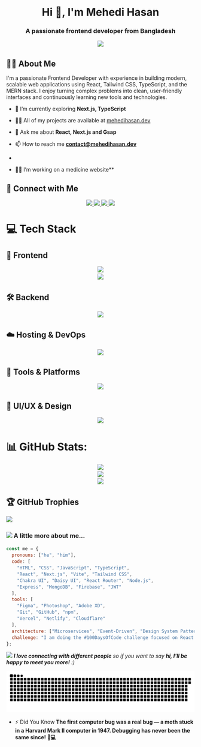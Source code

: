 <h1 align="center">Hi 👋, I'm Mehedi Hasan</h1>
<h3 align="center">A passionate frontend developer from Bangladesh</h3>
<div align="center">
<img src="https://i.imgur.com/9pEjMRl.png">
</div>

## 🙋‍♂️ About Me

I'm a passionate Frontend Developer with experience in building modern, scalable web applications using React, Tailwind CSS, TypeScript, and the MERN stack. I enjoy turning complex problems into clean, user-friendly interfaces and continuously learning new tools and technologies.


- 🌱 I’m currently exploring  **Next.js, TypeScript**

- 👨‍💻 All of my projects are available at [mehedihasan.dev](mehedihasan.dev)

- 💬 Ask me about **React, Next.js and Gsap**

- 📫 How to reach me **contact@mehedihasan.dev**
- 
- 👷‍♂️ I’m working on a medicine website**


  
## 🔗 Connect with Me
<p align="center">
  <!-- LinkedIn -->
  <a href="https://www.linkedin.com/in/mehedihasan-dev" target="_blank">
    <img src="https://skillicons.dev/icons?i=linkedin" />
  </a>
  <!-- Twitter -->
  <a href="https://x.com/MehediHasaDev" target="_blank">
    <img src="https://skillicons.dev/icons?i=twitter" />
  </a>
  <!-- Gmail -->
  <a href="mailto:contact@mehedihasan.dev" target="_blank">
    <img src="https://skillicons.dev/icons?i=gmail" />
  </a>
  <!-- CodePen -->
  <a href="https://codepen.io/MehediHasanDev" target="_blank">
    <img src="https://skillicons.dev/icons?i=codepen" />
  </a>
</p>




# 💻 Tech Stack

## 🧩 Frontend
<p align="center">
  <img src="https://skillicons.dev/icons?i=html,css,js,ts,react,nextjs,vite,tailwind" />
  <br />
  <img src="https://skillicons.dev/icons?i=chakraui,reactrouter,figma" />
</p>

## 🛠️ Backend
<p align="center">
  <img src="https://skillicons.dev/icons?i=nodejs,express,mongodb,firebase,jwt" />
</p>

## ☁️ Hosting & DevOps
<p align="center">
  <img src="https://skillicons.dev/icons?i=vercel,netlify,cloudflare" />
</p>

## 🧰 Tools & Platforms
<p align="center">
  <img src="https://skillicons.dev/icons?i=git,github,npm" />
</p>

## 🎨 UI/UX & Design
<p align="center">
  <img src="https://skillicons.dev/icons?i=figma,photoshop,xd" />
</p>


# 📊 GitHub Stats:
<div align="center">
<img src="https://github-readme-stats.vercel.app/api?username=Mehedi-Hasan-code&theme=github_dark&hide_border=false&include_all_commits=false&count_private=false" />
  <br />
<img src="https://nirzak-streak-stats.vercel.app/?user=Mehedi-Hasan-code&theme=github_dark&hide_border=false" />
  <br />
<img src="https://github-readme-stats.vercel.app/api/top-langs/?username=Mehedi-Hasan-code&theme=github_dark&hide_border=false&include_all_commits=false&count_private=false&layout=compact" />
</div>


## 🏆 GitHub Trophies
![](https://github-profile-trophy.vercel.app/?username=Mehedi-Hasan-code&theme=radical&no-frame=false&no-bg=true&margin-w=4)

### <img src="https://media.giphy.com/media/VgCDAzcKvsR6OM0uWg/giphy.gif" width="50"> A little more about me...  

```javascript
const me = {
  pronouns: ["he", "him"],
  code: [
    "HTML", "CSS", "JavaScript", "TypeScript",
    "React", "Next.js", "Vite", "Tailwind CSS",
    "Chakra UI", "Daisy UI", "React Router", "Node.js",
    "Express", "MongoDB", "Firebase", "JWT"
  ],
  tools: [
    "Figma", "Photoshop", "Adobe XD",
    "Git", "GitHub", "npm",
    "Vercel", "Netlify", "Cloudflare"
  ],
  architecture: ["Microservices", "Event-Driven", "Design System Pattern"],
  challenge: "I am doing the #100DaysOfCode challenge focused on React and TypeScript"
};

```

<img src="https://media.giphy.com/media/LnQjpWaON8nhr21vNW/giphy.gif" width="60"> <em><b>I love connecting with different people</b> so if you want to say <b>hi, I'll be happy to meet you more!</b> :)</em>

<img src="https://raw.githubusercontent.com/Mehedi-Hasan-code/Mehedi-Hasan-code/output/snake.svg" alt="Snake animation" />

- ⚡ Did You Know **The first computer bug was a real bug — a moth stuck in a Harvard Mark II computer in 1947. Debugging has never been the same since! 🐛💻**
